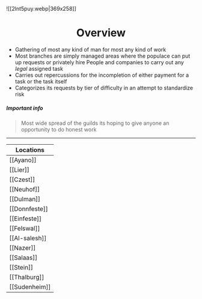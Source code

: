 ![[2lnt5puy.webp|369x258]]
# <center>Overview </center>
- Gathering of most any kind of man for most any kind of work 
- Most branches are simply managed areas where the populace can put up requests or privately hire People and companies to carry out any *legal* assigned task 
- Carries out repercussions for the incompletion of either payment for a task or the task itself  
- Categorizes its requests by tier of difficulty in an attempt to standardize risk 
##### Important info 
> Most wide spread of the guilds its hoping to give anyone an opportunity to do honest work


---

| Locations     |
| ------------- |
| [[Ayano]]     |
| [[Lier]]      |
| [[Czest]]     |
| [[Neuhof]]    |
| [[Dulman]]    |
| [[Donnfeste]] |
| [[Einfeste]]  |
| [[Felswal]]   |
| [[Al-salesh]] |
| [[Nazer]]     |
| [[Salaas]]    |
| [[Stein]]     |
| [[Thalburg]]  |
| [[Sudenheim]] |


